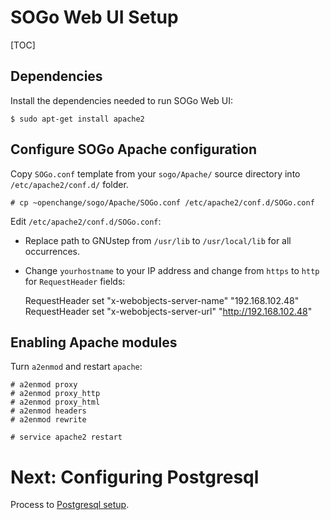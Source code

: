 # SOGo Web UI Setup #

[TOC]

## Dependencies ##

Install the dependencies needed to run SOGo Web UI:

    $ sudo apt-get install apache2

## Configure SOGo Apache configuration ##

Copy `SOGo.conf` template from your `sogo/Apache/` source directory
into `/etc/apache2/conf.d/` folder.

    # cp ~openchange/sogo/Apache/SOGo.conf /etc/apache2/conf.d/SOGo.conf

Edit `/etc/apache2/conf.d/SOGo.conf`:

+ Replace path to GNUstep from `/usr/lib` to `/usr/local/lib` for all
occurrences.
+ Change `yourhostname` to your IP address and change from `https` to
`http` for `RequestHeader` fields:

    RequestHeader set "x-webobjects-server-name" "192.168.102.48" 
    RequestHeader set "x-webobjects-server-url" "http://192.168.102.48" 

## Enabling Apache modules ##

Turn `a2enmod` and restart `apache`:

    # a2enmod proxy
    # a2enmod proxy_http
    # a2enmod proxy_html
    # a2enmod headers
    # a2enmod rewrite

    # service apache2 restart


# Next: Configuring Postgresql #

Process to [Postgresql setup](postgresql.html).